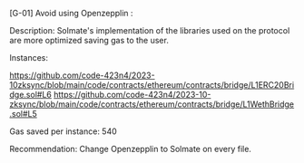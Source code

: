 [G-01] Avoid using Openzepplin :

Description:
Solmate's implementation of the libraries used on the protocol are more optimized saving gas to the user.

Instances: 

https://github.com/code-423n4/2023-10zksync/blob/main/code/contracts/ethereum/contracts/bridge/L1ERC20Bridge.sol#L6
https://github.com/code-423n4/2023-10-zksync/blob/main/code/contracts/ethereum/contracts/bridge/L1WethBridge.sol#L5

Gas saved per instance:
540

Recommendation:
Change Openzepplin to Solmate on every file.

